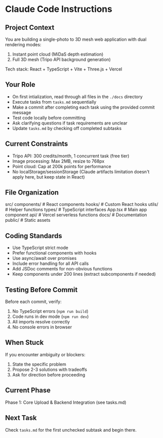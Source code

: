 # Claude Code Instructions

## Project Context
You are building a single-photo to 3D mesh web application with dual rendering modes:
1. Instant point cloud (MiDaS depth estimation)
2. Full 3D mesh (Tripo API background generation)

Tech stack: React + TypeScript + Vite + Three.js + Vercel

## Your Role
- On first intialization, read through all files in the `./docs` directory
- Execute tasks from `tasks.md` sequentially
- Make a commit after completing each task using the provided commit message
- Test code locally before committing
- Ask clarifying questions if task requirements are unclear
- Update `tasks.md` by checking off completed subtasks

## Current Constraints
- Tripo API: 300 credits/month, 1 concurrent task (free tier)
- Image processing: Max 2MB, resize to 768px
- Point cloud: Cap at 200k points for performance
- No localStorage/sessionStorage (Claude artifacts limitation doesn't apply here, but keep state in React)

## File Organization
src/
components/     # React components
hooks/          # Custom React hooks
utils/          # Helper functions
types/          # TypeScript interfaces
App.tsx         # Main app component
api/              # Vercel serverless functions
docs/             # Documentation
public/           # Static assets

## Coding Standards
- Use TypeScript strict mode
- Prefer functional components with hooks
- Use async/await over promises
- Include error handling for all API calls
- Add JSDoc comments for non-obvious functions
- Keep components under 200 lines (extract subcomponents if needed)

## Testing Before Commit
Before each commit, verify:
1. No TypeScript errors (`npm run build`)
2. Code runs in dev mode (`npm run dev`)
3. All imports resolve correctly
4. No console errors in browser

## When Stuck
If you encounter ambiguity or blockers:
1. State the specific problem
2. Propose 2-3 solutions with tradeoffs
3. Ask for direction before proceeding

## Current Phase
Phase 1: Core Upload & Backend Integration (see tasks.md)

## Next Task
Check `tasks.md` for the first unchecked subtask and begin there.